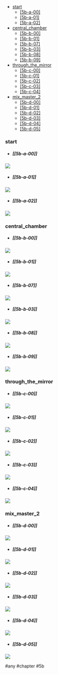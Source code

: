 <!--toc:start-->
  - [start](#start)
    - [[5b-a-00]](#5b-a-00)
    - [[5b-a-01]](#5b-a-01)
    - [[5b-a-02]](#5b-a-02)
  - [central_chamber](#centralchamber)
    - [[5b-b-00]](#5b-b-00)
    - [[5b-b-01]](#5b-b-01)
    - [[5b-b-07]](#5b-b-07)
    - [[5b-b-03]](#5b-b-03)
    - [[5b-b-08]](#5b-b-08)
    - [[5b-b-09]](#5b-b-09)
  - [through_the_mirror](#throughthemirror)
    - [[5b-c-00]](#5b-c-00)
    - [[5b-c-01]](#5b-c-01)
    - [[5b-c-02]](#5b-c-02)
    - [[5b-c-03]](#5b-c-03)
    - [[5b-c-04]](#5b-c-04)
  - [mix_master_2](#mixmaster2)
    - [[5b-d-00]](#5b-d-00)
    - [[5b-d-01]](#5b-d-01)
    - [[5b-d-02]](#5b-d-02)
    - [[5b-d-03]](#5b-d-03)
    - [[5b-d-04]](#5b-d-04)
    - [[5b-d-05]](#5b-d-05)
<!--toc:end-->

### start
* ##### [[5b-a-00]]
![](https://img.berry.camp/celeste/previews/temple/b/a-00.png)

* ##### [[5b-a-01]]
![](https://img.berry.camp/celeste/previews/temple/b/a-01.png)

* ##### [[5b-a-02]]
![](https://img.berry.camp/celeste/previews/temple/b/a-02.png)

### central_chamber
* ##### [[5b-b-00]]
![](https://img.berry.camp/celeste/previews/temple/b/b-00.png)

* ##### [[5b-b-01]]
![](https://img.berry.camp/celeste/previews/temple/b/b-01.png)

* ##### [[5b-b-07]]
![](https://img.berry.camp/celeste/previews/temple/b/b-07.png)

* ##### [[5b-b-03]]
![](https://img.berry.camp/celeste/previews/temple/b/b-03.png)

* ##### [[5b-b-08]]
![](https://img.berry.camp/celeste/previews/temple/b/b-08.png)

* ##### [[5b-b-09]]
![](https://img.berry.camp/celeste/previews/temple/b/b-09.png)

### through_the_mirror
* ##### [[5b-c-00]]
![](https://img.berry.camp/celeste/previews/temple/b/c-00.png)

* ##### [[5b-c-01]]
![](https://img.berry.camp/celeste/previews/temple/b/c-01.png)

* ##### [[5b-c-02]]
![](https://img.berry.camp/celeste/previews/temple/b/c-02.png)

* ##### [[5b-c-03]]
![](https://img.berry.camp/celeste/previews/temple/b/c-03.png)

* ##### [[5b-c-04]]
![](https://img.berry.camp/celeste/previews/temple/b/c-04.png)

### mix_master_2
* ##### [[5b-d-00]]
![](https://img.berry.camp/celeste/previews/temple/b/d-00.png)

* ##### [[5b-d-01]]
![](https://img.berry.camp/celeste/previews/temple/b/d-01.png)

* ##### [[5b-d-02]]
![](https://img.berry.camp/celeste/previews/temple/b/d-02.png)

* ##### [[5b-d-03]]
![](https://img.berry.camp/celeste/previews/temple/b/d-03.png)

* ##### [[5b-d-04]]
![](https://img.berry.camp/celeste/previews/temple/b/d-04.png)

* ##### [[5b-d-05]]
![](https://img.berry.camp/celeste/previews/temple/b/d-05.png)


#any #chapter #5b
